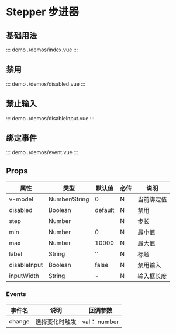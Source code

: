 # Stepper 步进器

## 基础用法

::: demo ./demos/index.vue
:::

## 禁用

::: demo ./demos/disabled.vue
:::

## 禁止输入

::: demo ./demos/disableInput.vue
:::

## 绑定事件

::: demo ./demos/event.vue
:::

## Props

| 属性         | 类型          | 默认值  | 必传 | 说明       |
| ------------ | ------------- | ------- | ---- | ---------- |
| v-model      | Number/String | 0       | N    | 当前绑定值 |
| disabled     | Boolean       | default | N    | 禁用       |
| step         | Number        |         | N    | 步长       |
| min          | Number        | 0       | N    | 最小值     |
| max          | Number        | 10000   | N    | 最大值     |
| label        | String        | ''      | N    | 标题       |
| disableInput | Boolean       | false   | N    | 禁用输入   |
| inputWidth   | String        | -       | N    | 输入框长度 |

### Events

| 事件名 | 说明           | 回调参数     |
| ------ | -------------- | ------------ |
| change | 选择变化时触发 | val： number |
